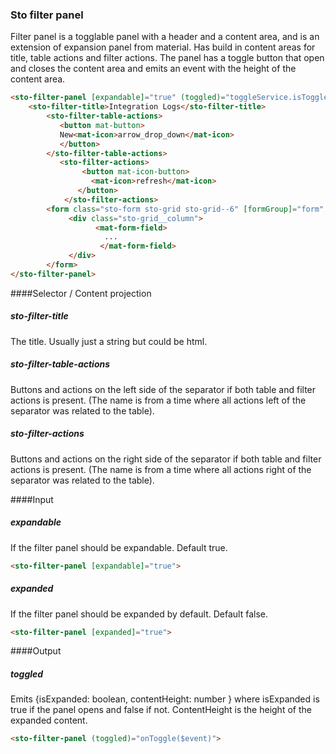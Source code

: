 ### Sto filter panel
Filter panel is a togglable panel with a header and a content area, and is an extension of expansion panel from material.
Has build in content areas for title, table actions and filter actions.
The panel has a toggle button that open and closes the content area and emits an event with the height of the content area.

```html
<sto-filter-panel [expandable]="true" (toggled)="toggleService.isToggled.emit($event)">
    <sto-filter-title>Integration Logs</sto-filter-title>
        <sto-filter-table-actions>
           <button mat-button>
           New<mat-icon>arrow_drop_down</mat-icon>
           </button>    
	    </sto-filter-table-actions>
	       <sto-filter-actions>
                <button mat-icon-button>
                  <mat-icon>refresh</mat-icon>
               </button>
            </sto-filter-actions>
		<form class="sto-form sto-grid sto-grid--6" [formGroup]="form" >
		     <div class="sto-grid__column">
                   <mat-form-field>
                     ...
                    </mat-form-field>
             </div>
		</form>
</sto-filter-panel>
```

####Selector / Content projection
##### sto-filter-title 
The title. Usually just a string but could be html.

##### sto-filter-table-actions 
Buttons and actions on the left side of the separator if both table and filter actions is present.
(The name is from a time where all actions left of the separator was related to the table).

##### sto-filter-actions 
Buttons and actions on the right side of the separator if both table and filter actions is present.
(The name is from a time where all actions right of the separator was related to the table).

####Input
##### expandable
If the filter panel should be expandable. Default true.
```html
<sto-filter-panel [expandable]="true">
```
##### expanded
If the filter panel should be expanded by default. Default false.
```html
<sto-filter-panel [expanded]="true">
```

####Output
##### toggled
Emits {isExpanded: boolean, contentHeight: number } where
isExpanded is true if the panel opens and false if not.
ContentHeight is the height of the expanded content. 
```html
<sto-filter-panel (toggled)="onToggle($event)">
```
